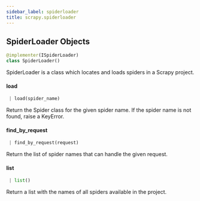 ```yaml
---
sidebar_label: spiderloader
title: scrapy.spiderloader
---
```


## SpiderLoader Objects

```python
@implementer(ISpiderLoader)
class SpiderLoader()
```

SpiderLoader is a class which locates and loads spiders
in a Scrapy project.

#### load

```python
 | load(spider_name)
```

Return the Spider class for the given spider name. If the spider
name is not found, raise a KeyError.

#### find\_by\_request

```python
 | find_by_request(request)
```

Return the list of spider names that can handle the given request.

#### list

```python
 | list()
```

Return a list with the names of all spiders available in the project.

